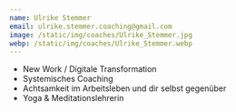 ```yaml
---
name: Ulrike Stemmer
email: ulrike.stemmer.coaching@gmail.com
image: /static/img/coaches/Ulrike_Stemmer.jpg
webp: /static/img/coaches/Ulrike_Stemmer.webp
---
```


<ul><li>New Work / Digitale Transformation</li><li>Systemisches Coaching&nbsp;</li><li>Achtsamkeit im Arbeitsleben und dir selbst gegenüber&nbsp;</li><li>Yoga &amp; Meditationslehrerin</li></ul>